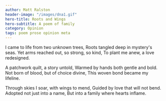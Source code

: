 ```yaml
---
author: Matt Ralston
header-image: "/images/dna1.gif"
hero-title: Roots and Wings
hero-subtitle: A poem of family
category: Opinion
tags: poem prose opinion meta
---
```




I came to life from two unknown trees,
Roots tangled deep in mystery's seas.
Yet arms reached out, so strong, so kind,
To plant me anew, a love redesigned.

A patchwork quilt, a story untold,
Warmed by hands both gentle and bold.
Not born of blood, but of choice divine,
This woven bond became my lifeline.

Through skies I soar, with wings to mend,
Guided by love that will not bend.
Adopted not just into a name,
But into a family where hearts inflame.

